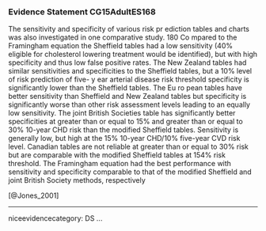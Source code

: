 ### Evidence Statement CG15AdultES168
The sensitivity and specificity of various risk pr ediction tables and charts was also investigated in one comparative study. 180 Co mpared to the Framingham equation the Sheffield tables had a low sensitivity (40% eligible for cholesterol lowering treatment would be identified), but with high specificity and thus low false positive rates. The New Zealand tables had similar sensitivities and specificities to the Sheffield tables, but a 10% level of risk prediction of five- y ear arterial disease risk threshold specificity is significantly lower than the Sheffield tables. The Eu ro pean tables have better sensitivity than Sheffield and New Zealand tables but specificity is significantly worse than other risk assessment levels leading to an equally low sensitivity. The joint British Societies table has significantly better specificities at greater than or equal to 15% and greater than or equal to 30% 10-year CHD risk than the modified Sheffield tables. Sensitivity is generally low, but high at the 15% 10-year CHD/10% five-year CVD risk level. Canadian tables are not reliable at greater than or equal to 30% risk but are comparable with the modified Sheffield tables at 154% risk threshold. The Framingham equation had the best performance with sensitivity and specificity comparable to that of the modified Sheffield and joint British Society methods, respectively

[@Jones_2001]

---
niceevidencecategory: DS
...


